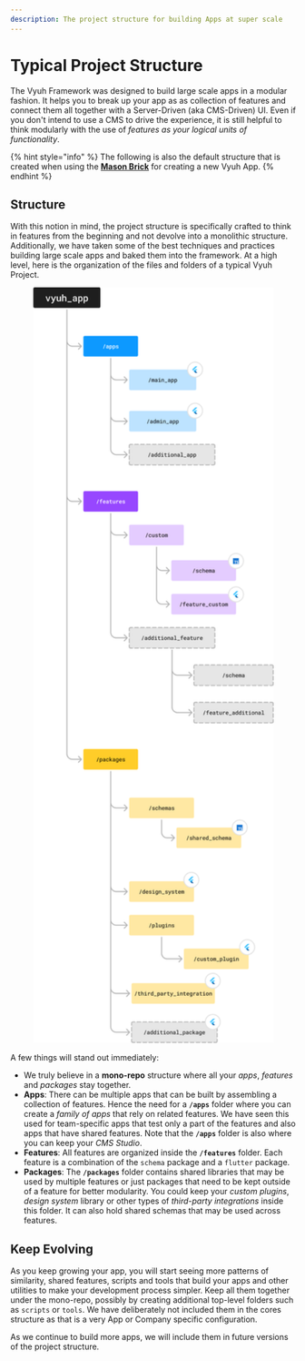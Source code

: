 ```yaml
---
description: The project structure for building Apps at super scale
---
```


# Typical Project Structure

The Vyuh Framework was designed to build large scale apps in a modular fashion. It helps you to break up your app as as collection of features and connect them all together with a Server-Driven (aka CMS-Driven) UI. Even if you don't intend to use a CMS to drive the experience, it is still helpful to think modularly with the use of _features as your logical units of functionality_.

{% hint style="info" %}
The following is also the default structure that is created when using the [**Mason Brick**](../intro/mason-setup.md) for creating a new Vyuh App.
{% endhint %}

## Structure

With this notion in mind, the project structure is specifically crafted to think in features from the beginning and not devolve into a monolithic structure. Additionally, we have taken some of the best techniques and practices building large scale apps and baked them into the framework. At a high level, here is the organization of the files and folders of a typical Vyuh Project.

<figure><img src="../.gitbook/assets/image (22).png" alt="" width="563"><figcaption></figcaption></figure>

A few things will stand out immediately:

* We truly believe in a **mono-repo** structure where all your _apps_, _features_ and _packages_ stay together.
* **Apps**: There can be multiple apps that can be built by assembling a collection of features. Hence the need for a **`/apps`** folder where you can create a _family of apps_ that rely on related features. We have seen this used for team-specific apps that test only a part of the features and also apps that have shared features. Note that the **`/apps`** folder is also where you can keep your _CMS Studio_.
* **Features**: All features are organized inside the **`/features`** folder. Each feature is a combination of the `schema` package and a `flutter` package.
* **Packages**: The **`/packages`** folder contains shared libraries that may be used by multiple features or just packages that need to be kept outside of a feature for better modularity. You could keep your _custom plugins_, _design system_ library or other types of _third-party integrations_ inside this folder. It can also hold shared schemas that may be used across features.

## Keep Evolving

As you keep growing your app, you will start seeing more patterns of similarity, shared features, scripts and tools that build your apps and other utilities to make your development process simpler. Keep all them together under the mono-repo, possibly by creating additional top-level folders such as `scripts` or `tools`. We have deliberately not included them in the cores structure as that is a very App or Company specific configuration.&#x20;

As we continue to build more apps, we will include them in future versions of the project structure.

